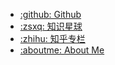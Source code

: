 
* [:github: Github](http://github.com/xoit/icsteve/)
* [:zsxq: 知识星球](https://wx.zsxq.com/dweb2/index/group/88518421841542)
* [:zhihu: 知乎专栏](https://zhuanlan.zhihu.com/iccad)
* [:aboutme: About Me](./ABOUTME.md)
